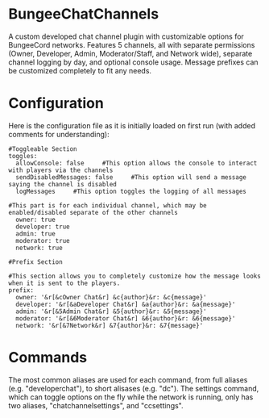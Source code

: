 # BungeeChatChannels

A custom developed chat channel plugin with customizable options for BungeeCord networks. Features 5 channels, all with separate permissions (Owner, Developer, Admin, Moderator/Staff, and Network wide), separate channel logging by day, and optional console usage. Message prefixes can be customized completely to fit any needs.



# Configuration

Here is the configuration file as it is initially loaded on first run (with added comments for understanding):
```
#Toggleable Section
toggles:
  allowConsole: false     #This option allows the console to interact with players via the channels
  sendDisabledMessages: false     #This option will send a message saying the channel is disabled
  logMessages     #This option toggles the logging of all messages

#This part is for each individual channel, which may be enabled/disabled separate of the other channels
  owner: true
  developer: true
  admin: true
  moderator: true
  network: true

#Prefix Section

#This section allows you to completely customize how the message looks when it is sent to the players.
prefix:
  owner: '&r[&cOwner Chat&r] &c{author}&r: &c{message}'
  developer: '&r[&aDeveloper Chat&r] &a{author}&r: &a{message}'
  admin: '&r[&5Admin Chat&r] &5{author}&r: &5{message}'
  moderator: '&r[&6Moderator Chat&r] &6{author}&r: &6{message}'
  network: '&r[&7Network&r] &7{author}&r: &7{message}'
```

# Commands
The most common aliases are used for each command, from full aliases (e.g. "developerchat"), to short alisases (e.g. "dc"). The settings command, which can toggle options on the fly while the network is running, only has two aliases, "chatchannelsettings", and "ccsettings".